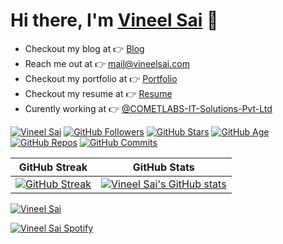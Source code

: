 # Hi there, I'm [Vineel Sai](https://vineelsai.com) 👋

* Checkout my blog at 👉 [Blog](https://vineelsai.com)
* Reach me out at 👉 mail@vineelsai.com
* Checkout my portfolio at 👉 [Portfolio](https://vineelsai.com/portfolio)
* Checkout my resume at 👉 [Resume](https://vineelsai.com/resume/resume.pdf)
* Curently working at 👉 [@COMETLABS-IT-Solutions-Pvt-Ltd](https://github.com/COMETLABS-IT-Solutions-Pvt-Ltd)

[![Vineel Sai](https://komarev.com/ghpvc/?username=vineelsai26&color=FE9600)](https://vineelsai.com)
[![GitHub Followers](https://img.shields.io/github/followers/vineelsai26?label=Followers&color=FE9600)](https://vineelsai.com)
[![GitHub Stars](https://img.shields.io/github/stars/vineelsai26?label=Stars&color=FE9600)](https://vineelsai.com)
[![GitHub Age](https://badges.pufler.dev/years/vineelsai26?color=FE9600)](https://vineelsai.com)
[![GitHub Repos](https://badges.pufler.dev/repos/vineelsai26?color=FE9600)](https://vineelsai.com)
[![GitHub Commits](https://badges.pufler.dev/commits/monthly/vineelsai26?color=FE9600)](https://vineelsai.com)

| GitHub Streak | GitHub Stats|
|-----|-----|
| [![GitHub Streak](https://github-readme-streak-stats.herokuapp.com/?user=vineelsai26&theme=light)](https://vineelsai.com) | [![Vineel Sai's GitHub stats](https://github-readme-stats.vercel.app/api?username=vineelsai26&show_icons=true)](https://vineelsai.com)|

[![Vineel Sai](https://activity-graph.herokuapp.com/graph?username=vineelsai26&bg_color=FFFFFF&line=FFEE4A&point=FE9600)](https://vineelsai.com)

[![Vineel Sai Spotify](https://spotify-github-profile.vercel.app/api/view?uid=ajfpwhtwo6ai8w7d2qs86nyfg&cover_image=true&theme=novatorem&bar_color=53b14f&bar_color_cover=true)](https://spotify-github-profile.vercel.app/api/view?uid=ajfpwhtwo6ai8w7d2qs86nyfg&redirect=true)
